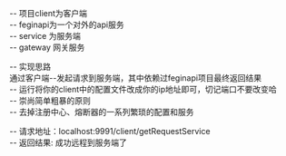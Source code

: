 -- 项目client为客户端<br>
-- feginapi为一个对外的api服务<br>
-- service 为服务端<br>
-- gateway 网关服务<br>

-- 实现思路<br>
通过客户端--发起请求到服务端，其中依赖过feginapi项目最终返回结果<br>
-- 运行将你的client中的配置文件改成你的ip地址即可，切记端口不要改变哈<br>
-- 崇尚简单粗暴的原则<br>
-- 去掉注册中心、熔断器的一系列繁琐的配置和服务

-- 请求地址：localhost:9991/client/getRequestService<br>
-- 返回结果: 成功远程到服务端了